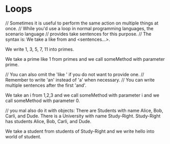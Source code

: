 # Loops

// Sometimes it is useful to perform the same action on multiple things at once.
// While you'd use a loop in normal programming languages, the scenario language
// provides take sentences for this purpose.
// The syntax is: We take a <name> like <example> from <list> and <sentences...>.

We write 1, 3, 5, 7, 11 into primes.

We take a prime like 1 from primes and we call someMethod with parameter prime.

// You can also omit the 'like <example>' if you do not want to provide one.
// Remember to write 'an' instead of 'a' when necessary.
// You can write multiple sentences after the first 'and'.

We take an i from 1,2,3 and we call someMethod with parameter i and we call someMethod with parameter 0.

// you mal also do it with objects:
There are Students with name Alice, Bob, Carli, and Dude.
There is a University with name Study-Right.
Study-Right has students Alice, Bob, Carli, and Dude.

We take a student from students of Study-Right and we write hello into world of student.
